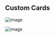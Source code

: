 ## Custom Cards

![image](https://user-images.githubusercontent.com/64603414/80852797-67094600-8bf9-11ea-9a48-b25357e0dc79.png)

![image](https://user-images.githubusercontent.com/64603414/80852910-82288580-8bfa-11ea-8d9a-82cd24c88d7b.png)
